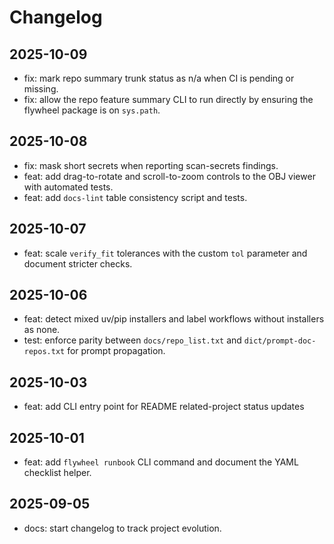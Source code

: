 # Changelog
## 2025-10-09
- fix: mark repo summary trunk status as n/a when CI is pending or missing.
- fix: allow the repo feature summary CLI to run directly by ensuring the flywheel package is on
  `sys.path`.

## 2025-10-08
- fix: mask short secrets when reporting scan-secrets findings.
- feat: add drag-to-rotate and scroll-to-zoom controls to the OBJ viewer with
  automated tests.
- feat: add `docs-lint` table consistency script and tests.

## 2025-10-07
- feat: scale `verify_fit` tolerances with the custom `tol` parameter and
  document stricter checks.

## 2025-10-06
- feat: detect mixed uv/pip installers and label workflows without installers as none.
- test: enforce parity between `docs/repo_list.txt` and `dict/prompt-doc-repos.txt` for prompt propagation.

## 2025-10-03
- feat: add CLI entry point for README related-project status updates

## 2025-10-01
- feat: add `flywheel runbook` CLI command and document the YAML checklist helper.

## 2025-09-05
- docs: start changelog to track project evolution.
